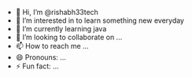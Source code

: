 - 👋 Hi, I’m @rishabh33tech
- 👀 I’m interested in to learn something new everyday
- 🌱 I’m currently learning java
- 💞️ I’m looking to collaborate on ...
- 📫 How to reach me ...
- 😄 Pronouns: ...
- ⚡ Fun fact: ...

<!---
rishabh33tech/rishabh33tech is a ✨ special ✨ repository because its `README.md` (this file) appears on your GitHub profile.
You can click the Preview link to take a look at your changes.
--->
